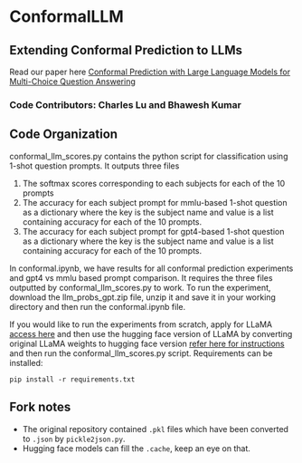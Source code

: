 # ConformalLLM
## Extending Conformal Prediction to LLMs 
Read our paper here [Conformal Prediction with Large Language Models for Multi-Choice Question Answering
](https://arxiv.org/abs/2305.18404)
### Code Contributors: Charles Lu and Bhawesh Kumar 
## Code Organization
conformal_llm_scores.py contains the python script for classification using 1-shot question prompts. It outputs three files
1) The softmax scores corresponding to each subjects for each of the 10 prompts
2) The accuracy for each subject prompt for mmlu-based 1-shot question as a dictionary where the key is the subject name and value is a list containing accuracy for each of the 10 prompts.
3) The accuracy for each subject prompt for gpt4-based 1-shot question as a dictionary where the key is the subject name and value is a list containing accuracy for each of the 10 prompts.

In conformal.ipynb, we have results for all conformal prediction experiments and gpt4 vs mmlu based prompt comparison. It requires the three files outputted by conformal_llm_scores.py to work. To run the experiment, download the llm_probs_gpt.zip file, unzip it and save it in your working directory and then run the conformal.ipynb file.

If you would like to run the experiments from scratch, apply for LLaMA [access here](https://docs.google.com/forms/d/e/1FAIpQLSfqNECQnMkycAp2jP4Z9TFX0cGR4uf7b_fBxjY_OjhJILlKGA/viewform) and then use the hugging face version of LLaMA by converting original LLaMA weights to hugging face version [refer here for instructions](https://huggingface.co/docs/transformers/main/model_doc/llama) and then run the conformal_llm_scores.py script. Requirements can be installed:
```
pip install -r requirements.txt
```

## Fork notes
- The original repository contained `.pkl` files which have been converted to `.json` by `pickle2json.py`.
- Hugging face models can fill the `.cache`, keep an eye on that.